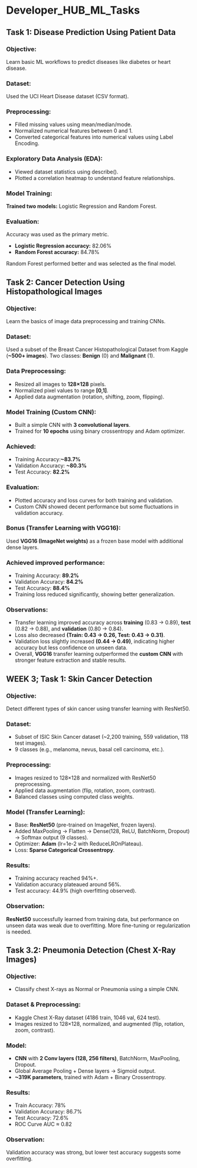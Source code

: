 # Developer_HUB_ML_Tasks

## Task 1: Disease Prediction Using Patient Data
### Objective:
Learn basic ML workflows to predict diseases like diabetes or heart disease.
### Dataset:
Used the UCI Heart Disease dataset (CSV format).
### Preprocessing:
- Filled missing values using mean/median/mode.
- Normalized numerical features between 0 and 1.
- Converted categorical features into numerical values using Label Encoding.
### Exploratory Data Analysis (EDA):
- Viewed dataset statistics using describe().
- Plotted a correlation heatmap to understand feature relationships.
### Model Training:
**Trained two models:** Logistic Regression and Random Forest.
### Evaluation:
Accuracy was used as the primary metric.
- **Logistic Regression accuracy:** 82.06%
- **Random Forest accuracy:** 84.78%

Random Forest performed better and was selected as the final model.

## Task 2: Cancer Detection Using Histopathological Images
### Objective:
Learn the basics of image data preprocessing and training CNNs.
### Dataset:
Used a subset of the Breast Cancer Histopathological Dataset from Kaggle (**~500+ images**).
Two classes: **Benign** (0) and **Malignant** (1).
### Data Preprocessing:
- Resized all images to **128×128** pixels.
- Normalized pixel values to range **[0,1]**.
- Applied data augmentation (rotation, shifting, zoom, flipping).
### Model Training (Custom CNN):
- Built a simple CNN with **3 convolutional layers**.
- Trained for **10 epochs** using binary crossentropy and Adam optimizer.
### Achieved:
- Training Accuracy:**~83.7%**
- Validation Accuracy: **~80.3%**
- Test Accuracy: **82.2%**
### Evaluation:
- Plotted accuracy and loss curves for both training and validation.
- Custom CNN showed decent performance but some fluctuations in validation accuracy.
### Bonus (Transfer Learning with VGG16):
Used **VGG16 (ImageNet weights)** as a frozen base model with additional dense layers.
### Achieved improved performance:
- Training Accuracy: **89.2%**
- Validation Accuracy: **84.2%**
- Test Accuracy: **88.4%**
- Training loss reduced significantly, showing better generalization.
### Observations:
- Transfer learning improved accuracy across **training** (0.83 → 0.89), **test** (0.82 → 0.88), and **validation** (0.80 → 0.84).
- Loss also decreased **(Train: 0.43 → 0.26, Test: 0.43 → 0.31)**.
- Validation loss slightly increased **(0.44 → 0.49)**, indicating higher accuracy but less confidence on unseen data.
- Overall, **VGG16** transfer learning outperformed the **custom CNN** with stronger feature extraction and stable results.

## WEEK 3; Task 1: Skin Cancer Detection

### Objective:
Detect different types of skin cancer using transfer learning with ResNet50.
### Dataset:
- Subset of ISIC Skin Cancer dataset (~2,200 training, 559 validation, 118 test images).
- 9 classes (e.g., melanoma, nevus, basal cell carcinoma, etc.).
### Preprocessing:
- Images resized to 128×128 and normalized with ResNet50 preprocessing.
- Applied data augmentation (flip, rotation, zoom, contrast).
- Balanced classes using computed class weights.
### Model (Transfer Learning):
- Base: **ResNet50** (pre-trained on ImageNet, frozen layers).
- Added MaxPooling → Flatten → Dense(128, ReLU, BatchNorm, Dropout) → Softmax output (9 classes).
- Optimizer: **Adam** (lr=1e-2 with ReduceLROnPlateau).
- Loss: **Sparse Categorical Crossentropy**.
### Results:
- Training accuracy reached 94%+.
- Validation accuracy plateaued around 56%.
- Test accuracy: 44.9% (high overfitting observed).
### Observation:
**ResNet50** successfully learned from training data, but performance on unseen data was weak due to overfitting. More fine-tuning or regularization is needed.

## Task 3.2: Pneumonia Detection (Chest X-Ray Images)

### Objective:
- Classify chest X-rays as Normal or Pneumonia using a simple CNN.
### Dataset & Preprocessing:
- Kaggle Chest X-Ray dataset (4186 train, 1046 val, 624 test).
- Images resized to 128×128, normalized, and augmented (flip, rotation, zoom, contrast).
### Model:
- **CNN** with **2 Conv layers (128, 256 filters)**, BatchNorm, MaxPooling, Dropout.
- Global Average Pooling + Dense layers → Sigmoid output.
- **~319K parameters**, trained with Adam + Binary Crossentropy.
### Results:
- Train Accuracy: 78%
- Validation Accuracy: 86.7%
- Test Accuracy: 72.6%
- ROC Curve AUC ≈ 0.82
### Observation:
Validation accuracy was strong, but lower test accuracy suggests some overfitting.
